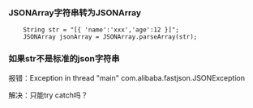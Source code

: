 ### JSONArray字符串转为JSONArray

```jshelllanguage
    String str = "[{ 'name':'xxx','age':12 }]";
    JSONArray jsonArray = JSONArray.parseArray(str);
```

### 如果str不是标准的json字符串

报错：Exception in thread "main" com.alibaba.fastjson.JSONException

解决：只能try catch吗？


